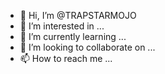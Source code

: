 - 👋 Hi, I’m @TRAPSTARMOJO
- 👀 I’m interested in ...
- 🌱 I’m currently learning ...
- 💞️ I’m looking to collaborate on ...
- 📫 How to reach me ...

<!---
TRAPSTARMOJO/TRAPSTARMOJO is a ✨ special ✨ repository because its `README.md` (this file) appears on your GitHub profile.
You can click the Preview link to take a look at your changes.
--->
